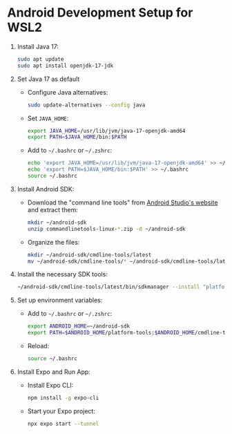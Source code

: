 # Android Development Setup for WSL2

1. Install Java 17:

    ```bash
    sudo apt update
    sudo apt install openjdk-17-jdk
    ```

2. Set Java 17 as default

   - Configure Java alternatives:

     ```bash
     sudo update-alternatives --config java
     ```

   - Set `JAVA_HOME`:

     ```bash
     export JAVA_HOME=/usr/lib/jvm/java-17-openjdk-amd64
     export PATH=$JAVA_HOME/bin:$PATH
     ```

   - Add to `~/.bashrc` or `~/.zshrc`:

     ```bash
     echo 'export JAVA_HOME=/usr/lib/jvm/java-17-openjdk-amd64' >> ~/.bashrc
     echo 'export PATH=$JAVA_HOME/bin:$PATH' >> ~/.bashrc
     source ~/.bashrc
     ```

3. Install Android SDK:

   - Download the "command line tools" from [Android Studio's website](https://developer.android.com/studio#command-tools) and extract them:

     ```bash
     mkdir ~/android-sdk
     unzip commandlinetools-linux-*.zip -d ~/android-sdk
     ```

   - Organize the files:

     ```bash
     mkdir ~/android-sdk/cmdline-tools/latest
     mv ~/android-sdk/cmdline-tools/* ~/android-sdk/cmdline-tools/latest/
     ```

6. Install the necessary SDK tools:

   ```bash
   ~/android-sdk/cmdline-tools/latest/bin/sdkmanager --install "platform-tools" "build-tools;30.0.3" "platforms;android-30"
   ```

7. Set up environment variables:

   - Add to `~/.bashrc` or `~/.zshrc`:

     ```bash
     export ANDROID_HOME=~/android-sdk
     export PATH=$ANDROID_HOME/platform-tools:$ANDROID_HOME/cmdline-tools/latest/bin:$PATH
     ```

   - Reload:

     ```bash
     source ~/.bashrc
     ```

8. Install Expo and Run App:

   - Install Expo CLI:

     ```bash
     npm install -g expo-cli
     ```

   - Start your Expo project:

     ```bash
     npx expo start --tunnel
     ```

